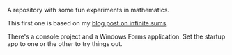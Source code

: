 A repository with some fun experiments in mathematics.

This first one is based on my [blog post on infinite sums](http://haacked.com/archive/2014/01/26/fun-with-infinite-sums/).

There's a console project and a Windows Forms application. Set the startup app to one or the other to try things out.
